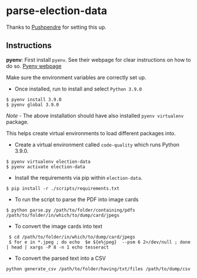 # parse-election-data

Thanks to [Pushpendre](https://github.com/se4u) for setting this up.

## Instructions
 **pyenv**: First install `pyenv`. See their webpage for clear instructions on how to do so. [Pyenv webpage](https://github.com/pyenv/pyenv/#installation)

 Make sure the environment variables are correctly set up.

 - Once installed, run to install and select `Python 3.9.0`
 ```
 $ pyenv install 3.9.0
 $ pyenv global 3.9.0
 ```

 *Note* - The above installation should have also installed `pyenv virtualenv` package.

 This helps create virtual environments to load different packages into.

 - Create a virtual environment called `code-quality` which runs Python 3.9.0.
 ```
 $ pyenv virtualenv election-data
 $ pyenv activate election-data
 ```

 - Install the requirements via pip within `election-data`.
```
$ pip install -r ./scripts/requirements.txt
```

 - To run the script to parse the PDF into image cards
 ```
 $ python parse.py /path/to/folder/containing/pdfs /path/to/folder/in/which/to/dump/card/jpegs
```

- To convert the image cards into text
```
 $ cd /path/to/folder/in/which/to/dump/card/jpegs
 $ for e in *.jpeg ; do echo  $e ${e%jpeg}  --psm 6 2>/dev/null ; done | head | xargs -P 8 -n 1 echo tesseract
 ```

 - To convert the parsed text into a CSV
 ```
 python generate_csv /path/to/folder/having/txt/files /path/to/dump/csv
 ```
